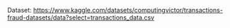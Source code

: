 Dataset: https://www.kaggle.com/datasets/computingvictor/transactions-fraud-datasets/data?select=transactions_data.csv 
